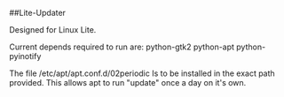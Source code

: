##Lite-Updater

Designed for Linux Lite.

Current depends required to run are:
python-gtk2 python-apt python-pyinotify

The file
/etc/apt/apt.conf.d/02periodic
Is to be installed in the exact path provided. This allows apt to run "update" once a day on it's own.

